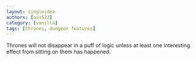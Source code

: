 ```yaml
---
layout: singleidea
authors: [ais523]
category: [vanilla]
tags: [thrones, dungeon features]
---
```

Thrones will not disappear in a puff of logic unless at least one interesting effect from sitting on them has happened.
